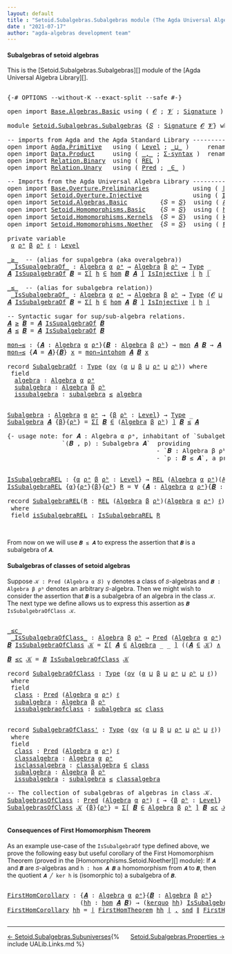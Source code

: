 ```yaml
---
layout: default
title : "Setoid.Subalgebras.Subalgebras module (The Agda Universal Algebra Library)"
date : "2021-07-17"
author: "agda-algebras development team"
---
```


#### <a id="subalgebras-of-setoidalgebras">Subalgebras of setoid algebras</a>

This is the [Setoid.Subalgebras.Subalgebras][] module of the [Agda Universal Algebra Library][].

<pre class="Agda">

<a id="363" class="Symbol">{-#</a> <a id="367" class="Keyword">OPTIONS</a> <a id="375" class="Pragma">--without-K</a> <a id="387" class="Pragma">--exact-split</a> <a id="401" class="Pragma">--safe</a> <a id="408" class="Symbol">#-}</a>

<a id="413" class="Keyword">open</a> <a id="418" class="Keyword">import</a> <a id="425" href="Base.Algebras.Basic.html" class="Module">Base.Algebras.Basic</a> <a id="445" class="Keyword">using</a> <a id="451" class="Symbol">(</a> <a id="453" href="Base.Algebras.Basic.html#1160" class="Generalizable">𝓞</a> <a id="455" class="Symbol">;</a> <a id="457" href="Base.Algebras.Basic.html#1162" class="Generalizable">𝓥</a> <a id="459" class="Symbol">;</a> <a id="461" href="Base.Algebras.Basic.html#3888" class="Function">Signature</a> <a id="471" class="Symbol">)</a>

<a id="474" class="Keyword">module</a> <a id="481" href="Setoid.Subalgebras.Subalgebras.html" class="Module">Setoid.Subalgebras.Subalgebras</a> <a id="512" class="Symbol">{</a><a id="513" href="Setoid.Subalgebras.Subalgebras.html#513" class="Bound">𝑆</a> <a id="515" class="Symbol">:</a> <a id="517" href="Base.Algebras.Basic.html#3888" class="Function">Signature</a> <a id="527" href="Base.Algebras.Basic.html#1160" class="Generalizable">𝓞</a> <a id="529" href="Base.Algebras.Basic.html#1162" class="Generalizable">𝓥</a><a id="530" class="Symbol">}</a> <a id="532" class="Keyword">where</a>

<a id="539" class="Comment">-- imports from Agda and the Agda Standard Library ------------------------------------------</a>
<a id="633" class="Keyword">open</a> <a id="638" class="Keyword">import</a> <a id="645" href="Agda.Primitive.html" class="Module">Agda.Primitive</a>   <a id="662" class="Keyword">using</a> <a id="668" class="Symbol">(</a> <a id="670" href="Agda.Primitive.html#597" class="Postulate">Level</a> <a id="676" class="Symbol">;</a> <a id="678" href="Agda.Primitive.html#810" class="Primitive Operator">_⊔_</a> <a id="682" class="Symbol">)</a>     <a id="688" class="Keyword">renaming</a> <a id="697" class="Symbol">(</a> <a id="699" href="Agda.Primitive.html#326" class="Primitive">Set</a> <a id="703" class="Symbol">to</a> <a id="706" class="Primitive">Type</a> <a id="711" class="Symbol">)</a>
<a id="713" class="Keyword">open</a> <a id="718" class="Keyword">import</a> <a id="725" href="Data.Product.html" class="Module">Data.Product</a>     <a id="742" class="Keyword">using</a> <a id="748" class="Symbol">(</a> <a id="750" href="Agda.Builtin.Sigma.html#236" class="InductiveConstructor Operator">_,_</a> <a id="754" class="Symbol">;</a> <a id="756" href="Data.Product.html#916" class="Function">Σ-syntax</a> <a id="765" class="Symbol">)</a>  <a id="768" class="Keyword">renaming</a> <a id="777" class="Symbol">(</a> <a id="779" href="Data.Product.html#1167" class="Function Operator">_×_</a> <a id="783" class="Symbol">to</a> <a id="786" class="Function Operator">_∧_</a> <a id="790" class="Symbol">;</a> <a id="792" href="Agda.Builtin.Sigma.html#264" class="Field">proj₂</a> <a id="798" class="Symbol">to</a> <a id="801" class="Field">snd</a> <a id="805" class="Symbol">)</a>
<a id="807" class="Keyword">open</a> <a id="812" class="Keyword">import</a> <a id="819" href="Relation.Binary.html" class="Module">Relation.Binary</a>  <a id="836" class="Keyword">using</a> <a id="842" class="Symbol">(</a> <a id="844" href="Relation.Binary.Core.html#766" class="Function">REL</a> <a id="848" class="Symbol">)</a>
<a id="850" class="Keyword">open</a> <a id="855" class="Keyword">import</a> <a id="862" href="Relation.Unary.html" class="Module">Relation.Unary</a>   <a id="879" class="Keyword">using</a> <a id="885" class="Symbol">(</a> <a id="887" href="Relation.Unary.html#1101" class="Function">Pred</a> <a id="892" class="Symbol">;</a> <a id="894" href="Relation.Unary.html#1523" class="Function Operator">_∈_</a> <a id="898" class="Symbol">)</a>

<a id="901" class="Comment">-- Imports from the Agda Universal Algebra Library ------------------------------------------</a>
<a id="995" class="Keyword">open</a> <a id="1000" class="Keyword">import</a> <a id="1007" href="Base.Overture.Preliminaries.html" class="Module">Base.Overture.Preliminaries</a>            <a id="1046" class="Keyword">using</a> <a id="1052" class="Symbol">(</a> <a id="1054" href="Base.Overture.Preliminaries.html#4397" class="Function Operator">∣_∣</a> <a id="1058" class="Symbol">;</a> <a id="1060" href="Base.Overture.Preliminaries.html#4435" class="Function Operator">∥_∥</a> <a id="1064" class="Symbol">)</a>
<a id="1066" class="Keyword">open</a> <a id="1071" class="Keyword">import</a> <a id="1078" href="Setoid.Overture.Injective.html" class="Module">Setoid.Overture.Injective</a>              <a id="1117" class="Keyword">using</a> <a id="1123" class="Symbol">(</a> <a id="1125" href="Setoid.Overture.Injective.html#2190" class="Function">IsInjective</a> <a id="1137" class="Symbol">)</a>
<a id="1139" class="Keyword">open</a> <a id="1144" class="Keyword">import</a> <a id="1151" href="Setoid.Algebras.Basic.html" class="Module">Setoid.Algebras.Basic</a>         <a id="1181" class="Symbol">{</a><a id="1182" class="Argument">𝑆</a> <a id="1184" class="Symbol">=</a> <a id="1186" href="Setoid.Subalgebras.Subalgebras.html#513" class="Bound">𝑆</a><a id="1187" class="Symbol">}</a>  <a id="1190" class="Keyword">using</a> <a id="1196" class="Symbol">(</a> <a id="1198" href="Setoid.Algebras.Basic.html#2890" class="Record">Algebra</a> <a id="1206" class="Symbol">;</a> <a id="1208" href="Setoid.Algebras.Basic.html#1187" class="Function">ov</a> <a id="1211" class="Symbol">)</a>
<a id="1213" class="Keyword">open</a> <a id="1218" class="Keyword">import</a> <a id="1225" href="Setoid.Homomorphisms.Basic.html" class="Module">Setoid.Homomorphisms.Basic</a>    <a id="1255" class="Symbol">{</a><a id="1256" class="Argument">𝑆</a> <a id="1258" class="Symbol">=</a> <a id="1260" href="Setoid.Subalgebras.Subalgebras.html#513" class="Bound">𝑆</a><a id="1261" class="Symbol">}</a>  <a id="1264" class="Keyword">using</a> <a id="1270" class="Symbol">(</a> <a id="1272" href="Setoid.Homomorphisms.Basic.html#1980" class="Function">hom</a> <a id="1276" class="Symbol">;</a> <a id="1278" href="Setoid.Homomorphisms.Basic.html#2316" class="Function">mon</a> <a id="1282" class="Symbol">;</a> <a id="1284" href="Setoid.Homomorphisms.Basic.html#2801" class="Function">mon→intohom</a> <a id="1296" class="Symbol">)</a>
<a id="1298" class="Keyword">open</a> <a id="1303" class="Keyword">import</a> <a id="1310" href="Setoid.Homomorphisms.Kernels.html" class="Module">Setoid.Homomorphisms.Kernels</a>  <a id="1340" class="Symbol">{</a><a id="1341" class="Argument">𝑆</a> <a id="1343" class="Symbol">=</a> <a id="1345" href="Setoid.Subalgebras.Subalgebras.html#513" class="Bound">𝑆</a><a id="1346" class="Symbol">}</a>  <a id="1349" class="Keyword">using</a> <a id="1355" class="Symbol">(</a> <a id="1357" href="Setoid.Homomorphisms.Kernels.html#3139" class="Function">kerquo</a> <a id="1364" class="Symbol">)</a>
<a id="1366" class="Keyword">open</a> <a id="1371" class="Keyword">import</a> <a id="1378" href="Setoid.Homomorphisms.Noether.html" class="Module">Setoid.Homomorphisms.Noether</a>  <a id="1408" class="Symbol">{</a><a id="1409" class="Argument">𝑆</a> <a id="1411" class="Symbol">=</a> <a id="1413" href="Setoid.Subalgebras.Subalgebras.html#513" class="Bound">𝑆</a><a id="1414" class="Symbol">}</a>  <a id="1417" class="Keyword">using</a> <a id="1423" class="Symbol">(</a> <a id="1425" href="Setoid.Homomorphisms.Noether.html#2064" class="Function">FirstHomTheorem</a> <a id="1441" class="Symbol">)</a>

<a id="1444" class="Keyword">private</a> <a id="1452" class="Keyword">variable</a>
 <a id="1462" href="Setoid.Subalgebras.Subalgebras.html#1462" class="Generalizable">α</a> <a id="1464" href="Setoid.Subalgebras.Subalgebras.html#1464" class="Generalizable">ρᵃ</a> <a id="1467" href="Setoid.Subalgebras.Subalgebras.html#1467" class="Generalizable">β</a> <a id="1469" href="Setoid.Subalgebras.Subalgebras.html#1469" class="Generalizable">ρᵇ</a> <a id="1472" href="Setoid.Subalgebras.Subalgebras.html#1472" class="Generalizable">ℓ</a> <a id="1474" class="Symbol">:</a> <a id="1476" href="Agda.Primitive.html#597" class="Postulate">Level</a>

<a id="_≥_"></a><a id="1483" href="Setoid.Subalgebras.Subalgebras.html#1483" class="Function Operator">_≥_</a>  <a id="1488" class="Comment">-- (alias for supalgebra (aka overalgebra))</a>
 <a id="_IsSupalgebraOf_"></a><a id="1533" href="Setoid.Subalgebras.Subalgebras.html#1533" class="Function Operator">_IsSupalgebraOf_</a> <a id="1550" class="Symbol">:</a> <a id="1552" href="Setoid.Algebras.Basic.html#2890" class="Record">Algebra</a> <a id="1560" href="Setoid.Subalgebras.Subalgebras.html#1462" class="Generalizable">α</a> <a id="1562" href="Setoid.Subalgebras.Subalgebras.html#1464" class="Generalizable">ρᵃ</a> <a id="1565" class="Symbol">→</a> <a id="1567" href="Setoid.Algebras.Basic.html#2890" class="Record">Algebra</a> <a id="1575" href="Setoid.Subalgebras.Subalgebras.html#1467" class="Generalizable">β</a> <a id="1577" href="Setoid.Subalgebras.Subalgebras.html#1469" class="Generalizable">ρᵇ</a> <a id="1580" class="Symbol">→</a> <a id="1582" href="Setoid.Subalgebras.Subalgebras.html#706" class="Primitive">Type</a> <a id="1587" class="Symbol">_</a>
<a id="1589" href="Setoid.Subalgebras.Subalgebras.html#1589" class="Bound">𝑨</a> <a id="1591" href="Setoid.Subalgebras.Subalgebras.html#1533" class="Function Operator">IsSupalgebraOf</a> <a id="1606" href="Setoid.Subalgebras.Subalgebras.html#1606" class="Bound">𝑩</a> <a id="1608" class="Symbol">=</a> <a id="1610" href="Data.Product.html#916" class="Function">Σ[</a> <a id="1613" href="Setoid.Subalgebras.Subalgebras.html#1613" class="Bound">h</a> <a id="1615" href="Data.Product.html#916" class="Function">∈</a> <a id="1617" href="Setoid.Homomorphisms.Basic.html#1980" class="Function">hom</a> <a id="1621" href="Setoid.Subalgebras.Subalgebras.html#1606" class="Bound">𝑩</a> <a id="1623" href="Setoid.Subalgebras.Subalgebras.html#1589" class="Bound">𝑨</a> <a id="1625" href="Data.Product.html#916" class="Function">]</a> <a id="1627" href="Setoid.Overture.Injective.html#2190" class="Function">IsInjective</a> <a id="1639" href="Base.Overture.Preliminaries.html#4397" class="Function Operator">∣</a> <a id="1641" href="Setoid.Subalgebras.Subalgebras.html#1613" class="Bound">h</a> <a id="1643" href="Base.Overture.Preliminaries.html#4397" class="Function Operator">∣</a>

<a id="_≤_"></a><a id="1646" href="Setoid.Subalgebras.Subalgebras.html#1646" class="Function Operator">_≤_</a>  <a id="1651" class="Comment">-- (alias for subalgebra relation))</a>
 <a id="_IsSubalgebraOf_"></a><a id="1688" href="Setoid.Subalgebras.Subalgebras.html#1688" class="Function Operator">_IsSubalgebraOf_</a> <a id="1705" class="Symbol">:</a> <a id="1707" href="Setoid.Algebras.Basic.html#2890" class="Record">Algebra</a> <a id="1715" href="Setoid.Subalgebras.Subalgebras.html#1462" class="Generalizable">α</a> <a id="1717" href="Setoid.Subalgebras.Subalgebras.html#1464" class="Generalizable">ρᵃ</a> <a id="1720" class="Symbol">→</a> <a id="1722" href="Setoid.Algebras.Basic.html#2890" class="Record">Algebra</a> <a id="1730" href="Setoid.Subalgebras.Subalgebras.html#1467" class="Generalizable">β</a> <a id="1732" href="Setoid.Subalgebras.Subalgebras.html#1469" class="Generalizable">ρᵇ</a> <a id="1735" class="Symbol">→</a> <a id="1737" href="Setoid.Subalgebras.Subalgebras.html#706" class="Primitive">Type</a> <a id="1742" class="Symbol">(</a><a id="1743" href="Setoid.Subalgebras.Subalgebras.html#527" class="Bound">𝓞</a> <a id="1745" href="Agda.Primitive.html#810" class="Primitive Operator">⊔</a> <a id="1747" href="Setoid.Subalgebras.Subalgebras.html#529" class="Bound">𝓥</a> <a id="1749" href="Agda.Primitive.html#810" class="Primitive Operator">⊔</a> <a id="1751" href="Setoid.Subalgebras.Subalgebras.html#1462" class="Generalizable">α</a> <a id="1753" href="Agda.Primitive.html#810" class="Primitive Operator">⊔</a> <a id="1755" href="Setoid.Subalgebras.Subalgebras.html#1464" class="Generalizable">ρᵃ</a> <a id="1758" href="Agda.Primitive.html#810" class="Primitive Operator">⊔</a> <a id="1760" href="Setoid.Subalgebras.Subalgebras.html#1467" class="Generalizable">β</a> <a id="1762" href="Agda.Primitive.html#810" class="Primitive Operator">⊔</a> <a id="1764" href="Setoid.Subalgebras.Subalgebras.html#1469" class="Generalizable">ρᵇ</a><a id="1766" class="Symbol">)</a>
<a id="1768" href="Setoid.Subalgebras.Subalgebras.html#1768" class="Bound">𝑨</a> <a id="1770" href="Setoid.Subalgebras.Subalgebras.html#1688" class="Function Operator">IsSubalgebraOf</a> <a id="1785" href="Setoid.Subalgebras.Subalgebras.html#1785" class="Bound">𝑩</a> <a id="1787" class="Symbol">=</a> <a id="1789" href="Data.Product.html#916" class="Function">Σ[</a> <a id="1792" href="Setoid.Subalgebras.Subalgebras.html#1792" class="Bound">h</a> <a id="1794" href="Data.Product.html#916" class="Function">∈</a> <a id="1796" href="Setoid.Homomorphisms.Basic.html#1980" class="Function">hom</a> <a id="1800" href="Setoid.Subalgebras.Subalgebras.html#1768" class="Bound">𝑨</a> <a id="1802" href="Setoid.Subalgebras.Subalgebras.html#1785" class="Bound">𝑩</a> <a id="1804" href="Data.Product.html#916" class="Function">]</a> <a id="1806" href="Setoid.Overture.Injective.html#2190" class="Function">IsInjective</a> <a id="1818" href="Base.Overture.Preliminaries.html#4397" class="Function Operator">∣</a> <a id="1820" href="Setoid.Subalgebras.Subalgebras.html#1792" class="Bound">h</a> <a id="1822" href="Base.Overture.Preliminaries.html#4397" class="Function Operator">∣</a>

<a id="1825" class="Comment">-- Syntactic sugar for sup/sub-algebra relations.</a>
<a id="1875" href="Setoid.Subalgebras.Subalgebras.html#1875" class="Bound">𝑨</a> <a id="1877" href="Setoid.Subalgebras.Subalgebras.html#1483" class="Function Operator">≥</a> <a id="1879" href="Setoid.Subalgebras.Subalgebras.html#1879" class="Bound">𝑩</a> <a id="1881" class="Symbol">=</a> <a id="1883" href="Setoid.Subalgebras.Subalgebras.html#1875" class="Bound">𝑨</a> <a id="1885" href="Setoid.Subalgebras.Subalgebras.html#1533" class="Function Operator">IsSupalgebraOf</a> <a id="1900" href="Setoid.Subalgebras.Subalgebras.html#1879" class="Bound">𝑩</a>
<a id="1902" href="Setoid.Subalgebras.Subalgebras.html#1902" class="Bound">𝑨</a> <a id="1904" href="Setoid.Subalgebras.Subalgebras.html#1646" class="Function Operator">≤</a> <a id="1906" href="Setoid.Subalgebras.Subalgebras.html#1906" class="Bound">𝑩</a> <a id="1908" class="Symbol">=</a> <a id="1910" href="Setoid.Subalgebras.Subalgebras.html#1902" class="Bound">𝑨</a> <a id="1912" href="Setoid.Subalgebras.Subalgebras.html#1688" class="Function Operator">IsSubalgebraOf</a> <a id="1927" href="Setoid.Subalgebras.Subalgebras.html#1906" class="Bound">𝑩</a>

<a id="mon→≤"></a><a id="1930" href="Setoid.Subalgebras.Subalgebras.html#1930" class="Function">mon→≤</a> <a id="1936" class="Symbol">:</a> <a id="1938" class="Symbol">{</a><a id="1939" href="Setoid.Subalgebras.Subalgebras.html#1939" class="Bound">𝑨</a> <a id="1941" class="Symbol">:</a> <a id="1943" href="Setoid.Algebras.Basic.html#2890" class="Record">Algebra</a> <a id="1951" href="Setoid.Subalgebras.Subalgebras.html#1462" class="Generalizable">α</a> <a id="1953" href="Setoid.Subalgebras.Subalgebras.html#1464" class="Generalizable">ρᵃ</a><a id="1955" class="Symbol">}{</a><a id="1957" href="Setoid.Subalgebras.Subalgebras.html#1957" class="Bound">𝑩</a> <a id="1959" class="Symbol">:</a> <a id="1961" href="Setoid.Algebras.Basic.html#2890" class="Record">Algebra</a> <a id="1969" href="Setoid.Subalgebras.Subalgebras.html#1467" class="Generalizable">β</a> <a id="1971" href="Setoid.Subalgebras.Subalgebras.html#1469" class="Generalizable">ρᵇ</a><a id="1973" class="Symbol">}</a> <a id="1975" class="Symbol">→</a> <a id="1977" href="Setoid.Homomorphisms.Basic.html#2316" class="Function">mon</a> <a id="1981" href="Setoid.Subalgebras.Subalgebras.html#1939" class="Bound">𝑨</a> <a id="1983" href="Setoid.Subalgebras.Subalgebras.html#1957" class="Bound">𝑩</a> <a id="1985" class="Symbol">→</a> <a id="1987" href="Setoid.Subalgebras.Subalgebras.html#1939" class="Bound">𝑨</a> <a id="1989" href="Setoid.Subalgebras.Subalgebras.html#1646" class="Function Operator">≤</a> <a id="1991" href="Setoid.Subalgebras.Subalgebras.html#1957" class="Bound">𝑩</a>
<a id="1993" href="Setoid.Subalgebras.Subalgebras.html#1930" class="Function">mon→≤</a> <a id="1999" class="Symbol">{</a><a id="2000" class="Argument">𝑨</a> <a id="2002" class="Symbol">=</a> <a id="2004" href="Setoid.Subalgebras.Subalgebras.html#2004" class="Bound">𝑨</a><a id="2005" class="Symbol">}{</a><a id="2007" href="Setoid.Subalgebras.Subalgebras.html#2007" class="Bound">𝑩</a><a id="2008" class="Symbol">}</a> <a id="2010" href="Setoid.Subalgebras.Subalgebras.html#2010" class="Bound">x</a> <a id="2012" class="Symbol">=</a> <a id="2014" href="Setoid.Homomorphisms.Basic.html#2801" class="Function">mon→intohom</a> <a id="2026" href="Setoid.Subalgebras.Subalgebras.html#2004" class="Bound">𝑨</a> <a id="2028" href="Setoid.Subalgebras.Subalgebras.html#2007" class="Bound">𝑩</a> <a id="2030" href="Setoid.Subalgebras.Subalgebras.html#2010" class="Bound">x</a>

<a id="2033" class="Keyword">record</a> <a id="SubalgebraOf"></a><a id="2040" href="Setoid.Subalgebras.Subalgebras.html#2040" class="Record">SubalgebraOf</a> <a id="2053" class="Symbol">:</a> <a id="2055" href="Setoid.Subalgebras.Subalgebras.html#706" class="Primitive">Type</a> <a id="2060" class="Symbol">(</a><a id="2061" href="Setoid.Algebras.Basic.html#1187" class="Function">ov</a> <a id="2064" class="Symbol">(</a><a id="2065" href="Setoid.Subalgebras.Subalgebras.html#2065" class="Bound">α</a> <a id="2067" href="Agda.Primitive.html#810" class="Primitive Operator">⊔</a> <a id="2069" href="Setoid.Subalgebras.Subalgebras.html#2069" class="Bound">β</a> <a id="2071" href="Agda.Primitive.html#810" class="Primitive Operator">⊔</a> <a id="2073" href="Setoid.Subalgebras.Subalgebras.html#2073" class="Bound">ρᵃ</a> <a id="2076" href="Agda.Primitive.html#810" class="Primitive Operator">⊔</a> <a id="2078" href="Setoid.Subalgebras.Subalgebras.html#2078" class="Bound">ρᵇ</a><a id="2080" class="Symbol">))</a> <a id="2083" class="Keyword">where</a>
 <a id="2090" class="Keyword">field</a>
  <a id="SubalgebraOf.algebra"></a><a id="2098" href="Setoid.Subalgebras.Subalgebras.html#2098" class="Field">algebra</a> <a id="2106" class="Symbol">:</a> <a id="2108" href="Setoid.Algebras.Basic.html#2890" class="Record">Algebra</a> <a id="2116" href="Setoid.Subalgebras.Subalgebras.html#2065" class="Bound">α</a> <a id="2118" href="Setoid.Subalgebras.Subalgebras.html#2073" class="Bound">ρᵃ</a>
  <a id="SubalgebraOf.subalgebra"></a><a id="2123" href="Setoid.Subalgebras.Subalgebras.html#2123" class="Field">subalgebra</a> <a id="2134" class="Symbol">:</a> <a id="2136" href="Setoid.Algebras.Basic.html#2890" class="Record">Algebra</a> <a id="2144" href="Setoid.Subalgebras.Subalgebras.html#2069" class="Bound">β</a> <a id="2146" href="Setoid.Subalgebras.Subalgebras.html#2078" class="Bound">ρᵇ</a>
  <a id="SubalgebraOf.issubalgebra"></a><a id="2151" href="Setoid.Subalgebras.Subalgebras.html#2151" class="Field">issubalgebra</a> <a id="2164" class="Symbol">:</a> <a id="2166" href="Setoid.Subalgebras.Subalgebras.html#2123" class="Field">subalgebra</a> <a id="2177" href="Setoid.Subalgebras.Subalgebras.html#1646" class="Function Operator">≤</a> <a id="2179" href="Setoid.Subalgebras.Subalgebras.html#2098" class="Field">algebra</a>


<a id="Subalgebra"></a><a id="2189" href="Setoid.Subalgebras.Subalgebras.html#2189" class="Function">Subalgebra</a> <a id="2200" class="Symbol">:</a> <a id="2202" href="Setoid.Algebras.Basic.html#2890" class="Record">Algebra</a> <a id="2210" href="Setoid.Subalgebras.Subalgebras.html#1462" class="Generalizable">α</a> <a id="2212" href="Setoid.Subalgebras.Subalgebras.html#1464" class="Generalizable">ρᵃ</a> <a id="2215" class="Symbol">→</a> <a id="2217" class="Symbol">{</a><a id="2218" href="Setoid.Subalgebras.Subalgebras.html#2218" class="Bound">β</a> <a id="2220" href="Setoid.Subalgebras.Subalgebras.html#2220" class="Bound">ρᵇ</a> <a id="2223" class="Symbol">:</a> <a id="2225" href="Agda.Primitive.html#597" class="Postulate">Level</a><a id="2230" class="Symbol">}</a> <a id="2232" class="Symbol">→</a> <a id="2234" href="Setoid.Subalgebras.Subalgebras.html#706" class="Primitive">Type</a> <a id="2239" class="Symbol">_</a>
<a id="2241" href="Setoid.Subalgebras.Subalgebras.html#2189" class="Function">Subalgebra</a> <a id="2252" href="Setoid.Subalgebras.Subalgebras.html#2252" class="Bound">𝑨</a> <a id="2254" class="Symbol">{</a><a id="2255" href="Setoid.Subalgebras.Subalgebras.html#2255" class="Bound">β</a><a id="2256" class="Symbol">}{</a><a id="2258" href="Setoid.Subalgebras.Subalgebras.html#2258" class="Bound">ρᵇ</a><a id="2260" class="Symbol">}</a> <a id="2262" class="Symbol">=</a> <a id="2264" href="Data.Product.html#916" class="Function">Σ[</a> <a id="2267" href="Setoid.Subalgebras.Subalgebras.html#2267" class="Bound">𝑩</a> <a id="2269" href="Data.Product.html#916" class="Function">∈</a> <a id="2271" class="Symbol">(</a><a id="2272" href="Setoid.Algebras.Basic.html#2890" class="Record">Algebra</a> <a id="2280" href="Setoid.Subalgebras.Subalgebras.html#2255" class="Bound">β</a> <a id="2282" href="Setoid.Subalgebras.Subalgebras.html#2258" class="Bound">ρᵇ</a><a id="2284" class="Symbol">)</a> <a id="2286" href="Data.Product.html#916" class="Function">]</a> <a id="2288" href="Setoid.Subalgebras.Subalgebras.html#2267" class="Bound">𝑩</a> <a id="2290" href="Setoid.Subalgebras.Subalgebras.html#1646" class="Function Operator">≤</a> <a id="2292" href="Setoid.Subalgebras.Subalgebras.html#2252" class="Bound">𝑨</a>

<a id="2295" class="Comment">{- usage note: for 𝑨 : Algebra α ρᵃ, inhabitant of `Subalgebra 𝑨` is a pair
               `(𝑩 , p) : Subalgebra 𝑨`  providing
                                         - `𝑩 : Algebra β ρᵇ` and
                                         - `p : 𝑩 ≤ 𝑨`, a proof that 𝑩 is a subalgebra of 𝐴. -}</a>


<a id="IsSubalgebraREL"></a><a id="2586" href="Setoid.Subalgebras.Subalgebras.html#2586" class="Function">IsSubalgebraREL</a> <a id="2602" class="Symbol">:</a> <a id="2604" class="Symbol">{</a><a id="2605" href="Setoid.Subalgebras.Subalgebras.html#2605" class="Bound">α</a> <a id="2607" href="Setoid.Subalgebras.Subalgebras.html#2607" class="Bound">ρᵃ</a> <a id="2610" href="Setoid.Subalgebras.Subalgebras.html#2610" class="Bound">β</a> <a id="2612" href="Setoid.Subalgebras.Subalgebras.html#2612" class="Bound">ρᵇ</a> <a id="2615" class="Symbol">:</a> <a id="2617" href="Agda.Primitive.html#597" class="Postulate">Level</a><a id="2622" class="Symbol">}</a> <a id="2624" class="Symbol">→</a> <a id="2626" href="Relation.Binary.Core.html#766" class="Function">REL</a> <a id="2630" class="Symbol">(</a><a id="2631" href="Setoid.Algebras.Basic.html#2890" class="Record">Algebra</a> <a id="2639" href="Setoid.Subalgebras.Subalgebras.html#2605" class="Bound">α</a> <a id="2641" href="Setoid.Subalgebras.Subalgebras.html#2607" class="Bound">ρᵃ</a><a id="2643" class="Symbol">)(</a><a id="2645" href="Setoid.Algebras.Basic.html#2890" class="Record">Algebra</a> <a id="2653" href="Setoid.Subalgebras.Subalgebras.html#2610" class="Bound">β</a> <a id="2655" href="Setoid.Subalgebras.Subalgebras.html#2612" class="Bound">ρᵇ</a><a id="2657" class="Symbol">)</a> <a id="2659" href="Setoid.Subalgebras.Subalgebras.html#1472" class="Generalizable">ℓ</a> <a id="2661" class="Symbol">→</a> <a id="2663" href="Setoid.Subalgebras.Subalgebras.html#706" class="Primitive">Type</a> <a id="2668" class="Symbol">_</a>
<a id="2670" href="Setoid.Subalgebras.Subalgebras.html#2586" class="Function">IsSubalgebraREL</a> <a id="2686" class="Symbol">{</a><a id="2687" href="Setoid.Subalgebras.Subalgebras.html#2687" class="Bound">α</a><a id="2688" class="Symbol">}{</a><a id="2690" href="Setoid.Subalgebras.Subalgebras.html#2690" class="Bound">ρᵃ</a><a id="2692" class="Symbol">}{</a><a id="2694" href="Setoid.Subalgebras.Subalgebras.html#2694" class="Bound">β</a><a id="2695" class="Symbol">}{</a><a id="2697" href="Setoid.Subalgebras.Subalgebras.html#2697" class="Bound">ρᵇ</a><a id="2699" class="Symbol">}</a> <a id="2701" href="Setoid.Subalgebras.Subalgebras.html#2701" class="Bound">R</a> <a id="2703" class="Symbol">=</a> <a id="2705" class="Symbol">∀</a> <a id="2707" class="Symbol">{</a><a id="2708" href="Setoid.Subalgebras.Subalgebras.html#2708" class="Bound">𝑨</a> <a id="2710" class="Symbol">:</a> <a id="2712" href="Setoid.Algebras.Basic.html#2890" class="Record">Algebra</a> <a id="2720" href="Setoid.Subalgebras.Subalgebras.html#2687" class="Bound">α</a> <a id="2722" href="Setoid.Subalgebras.Subalgebras.html#2690" class="Bound">ρᵃ</a><a id="2724" class="Symbol">}{</a><a id="2726" href="Setoid.Subalgebras.Subalgebras.html#2726" class="Bound">𝑩</a> <a id="2728" class="Symbol">:</a> <a id="2730" href="Setoid.Algebras.Basic.html#2890" class="Record">Algebra</a> <a id="2738" href="Setoid.Subalgebras.Subalgebras.html#2694" class="Bound">β</a> <a id="2740" href="Setoid.Subalgebras.Subalgebras.html#2697" class="Bound">ρᵇ</a><a id="2742" class="Symbol">}</a> <a id="2744" class="Symbol">→</a> <a id="2746" href="Setoid.Subalgebras.Subalgebras.html#2708" class="Bound">𝑨</a> <a id="2748" href="Setoid.Subalgebras.Subalgebras.html#1646" class="Function Operator">≤</a> <a id="2750" href="Setoid.Subalgebras.Subalgebras.html#2726" class="Bound">𝑩</a>

<a id="2753" class="Keyword">record</a> <a id="SubalgebraREL"></a><a id="2760" href="Setoid.Subalgebras.Subalgebras.html#2760" class="Record">SubalgebraREL</a><a id="2773" class="Symbol">(</a><a id="2774" href="Setoid.Subalgebras.Subalgebras.html#2774" class="Bound">R</a> <a id="2776" class="Symbol">:</a> <a id="2778" href="Relation.Binary.Core.html#766" class="Function">REL</a> <a id="2782" class="Symbol">(</a><a id="2783" href="Setoid.Algebras.Basic.html#2890" class="Record">Algebra</a> <a id="2791" href="Setoid.Subalgebras.Subalgebras.html#1467" class="Generalizable">β</a> <a id="2793" href="Setoid.Subalgebras.Subalgebras.html#1469" class="Generalizable">ρᵇ</a><a id="2795" class="Symbol">)(</a><a id="2797" href="Setoid.Algebras.Basic.html#2890" class="Record">Algebra</a> <a id="2805" href="Setoid.Subalgebras.Subalgebras.html#1462" class="Generalizable">α</a> <a id="2807" href="Setoid.Subalgebras.Subalgebras.html#1464" class="Generalizable">ρᵃ</a><a id="2809" class="Symbol">)</a> <a id="2811" href="Setoid.Subalgebras.Subalgebras.html#1472" class="Generalizable">ℓ</a><a id="2812" class="Symbol">)</a> <a id="2814" class="Symbol">:</a> <a id="2816" href="Setoid.Subalgebras.Subalgebras.html#706" class="Primitive">Type</a> <a id="2821" class="Symbol">(</a><a id="2822" href="Setoid.Algebras.Basic.html#1187" class="Function">ov</a> <a id="2825" class="Symbol">(</a><a id="2826" href="Setoid.Subalgebras.Subalgebras.html#2805" class="Bound">α</a> <a id="2828" href="Agda.Primitive.html#810" class="Primitive Operator">⊔</a> <a id="2830" href="Setoid.Subalgebras.Subalgebras.html#2791" class="Bound">β</a> <a id="2832" href="Agda.Primitive.html#810" class="Primitive Operator">⊔</a> <a id="2834" href="Setoid.Subalgebras.Subalgebras.html#2793" class="Bound">ρᵇ</a> <a id="2837" href="Agda.Primitive.html#810" class="Primitive Operator">⊔</a> <a id="2839" href="Setoid.Subalgebras.Subalgebras.html#2811" class="Bound">ℓ</a><a id="2840" class="Symbol">))</a>
 <a id="2844" class="Keyword">where</a>
 <a id="2851" class="Keyword">field</a> <a id="SubalgebraREL.isSubalgebraREL"></a><a id="2857" href="Setoid.Subalgebras.Subalgebras.html#2857" class="Field">isSubalgebraREL</a> <a id="2873" class="Symbol">:</a> <a id="2875" href="Setoid.Subalgebras.Subalgebras.html#2586" class="Function">IsSubalgebraREL</a> <a id="2891" href="Setoid.Subalgebras.Subalgebras.html#2774" class="Bound">R</a>


</pre>

From now on we will use `𝑩 ≤ 𝑨` to express the assertion that `𝑩` is a subalgebra of `𝑨`.


#### <a id="subalgebras-of-classes-of-algebras">Subalgebras of classes of setoid algebras</a>

Suppose `𝒦 : Pred (Algebra α 𝑆) γ` denotes a class of `𝑆`-algebras and `𝑩 : Algebra β ρᵇ` denotes an arbitrary `𝑆`-algebra. Then we might wish to consider the assertion that `𝑩` is a subalgebra of an algebra in the class `𝒦`.  The next type we define allows us to express this assertion as `𝑩 IsSubalgebraOfClass 𝒦`.

<pre class="Agda">

<a id="_≤c_"></a><a id="3426" href="Setoid.Subalgebras.Subalgebras.html#3426" class="Function Operator">_≤c_</a>
 <a id="_IsSubalgebraOfClass_"></a><a id="3432" href="Setoid.Subalgebras.Subalgebras.html#3432" class="Function Operator">_IsSubalgebraOfClass_</a> <a id="3454" class="Symbol">:</a> <a id="3456" href="Setoid.Algebras.Basic.html#2890" class="Record">Algebra</a> <a id="3464" href="Setoid.Subalgebras.Subalgebras.html#1467" class="Generalizable">β</a> <a id="3466" href="Setoid.Subalgebras.Subalgebras.html#1469" class="Generalizable">ρᵇ</a> <a id="3469" class="Symbol">→</a> <a id="3471" href="Relation.Unary.html#1101" class="Function">Pred</a> <a id="3476" class="Symbol">(</a><a id="3477" href="Setoid.Algebras.Basic.html#2890" class="Record">Algebra</a> <a id="3485" href="Setoid.Subalgebras.Subalgebras.html#1462" class="Generalizable">α</a> <a id="3487" href="Setoid.Subalgebras.Subalgebras.html#1464" class="Generalizable">ρᵃ</a><a id="3489" class="Symbol">)</a> <a id="3491" href="Setoid.Subalgebras.Subalgebras.html#1472" class="Generalizable">ℓ</a> <a id="3493" class="Symbol">→</a> <a id="3495" href="Setoid.Subalgebras.Subalgebras.html#706" class="Primitive">Type</a> <a id="3500" class="Symbol">_</a>
<a id="3502" href="Setoid.Subalgebras.Subalgebras.html#3502" class="Bound">𝑩</a> <a id="3504" href="Setoid.Subalgebras.Subalgebras.html#3432" class="Function Operator">IsSubalgebraOfClass</a> <a id="3524" href="Setoid.Subalgebras.Subalgebras.html#3524" class="Bound">𝒦</a> <a id="3526" class="Symbol">=</a> <a id="3528" href="Data.Product.html#916" class="Function">Σ[</a> <a id="3531" href="Setoid.Subalgebras.Subalgebras.html#3531" class="Bound">𝑨</a> <a id="3533" href="Data.Product.html#916" class="Function">∈</a> <a id="3535" href="Setoid.Algebras.Basic.html#2890" class="Record">Algebra</a> <a id="3543" class="Symbol">_</a> <a id="3545" class="Symbol">_</a> <a id="3547" href="Data.Product.html#916" class="Function">]</a> <a id="3549" class="Symbol">((</a><a id="3551" href="Setoid.Subalgebras.Subalgebras.html#3531" class="Bound">𝑨</a> <a id="3553" href="Relation.Unary.html#1523" class="Function Operator">∈</a> <a id="3555" href="Setoid.Subalgebras.Subalgebras.html#3524" class="Bound">𝒦</a><a id="3556" class="Symbol">)</a> <a id="3558" href="Setoid.Subalgebras.Subalgebras.html#786" class="Function Operator">∧</a> <a id="3560" class="Symbol">(</a><a id="3561" href="Setoid.Subalgebras.Subalgebras.html#3502" class="Bound">𝑩</a> <a id="3563" href="Setoid.Subalgebras.Subalgebras.html#1646" class="Function Operator">≤</a> <a id="3565" href="Setoid.Subalgebras.Subalgebras.html#3531" class="Bound">𝑨</a><a id="3566" class="Symbol">))</a>

<a id="3570" href="Setoid.Subalgebras.Subalgebras.html#3570" class="Bound">𝑩</a> <a id="3572" href="Setoid.Subalgebras.Subalgebras.html#3426" class="Function Operator">≤c</a> <a id="3575" href="Setoid.Subalgebras.Subalgebras.html#3575" class="Bound">𝒦</a> <a id="3577" class="Symbol">=</a> <a id="3579" href="Setoid.Subalgebras.Subalgebras.html#3570" class="Bound">𝑩</a> <a id="3581" href="Setoid.Subalgebras.Subalgebras.html#3432" class="Function Operator">IsSubalgebraOfClass</a> <a id="3601" href="Setoid.Subalgebras.Subalgebras.html#3575" class="Bound">𝒦</a>

<a id="3604" class="Keyword">record</a> <a id="SubalgebraOfClass"></a><a id="3611" href="Setoid.Subalgebras.Subalgebras.html#3611" class="Record">SubalgebraOfClass</a> <a id="3629" class="Symbol">:</a> <a id="3631" href="Setoid.Subalgebras.Subalgebras.html#706" class="Primitive">Type</a> <a id="3636" class="Symbol">(</a><a id="3637" href="Setoid.Algebras.Basic.html#1187" class="Function">ov</a> <a id="3640" class="Symbol">(</a><a id="3641" href="Setoid.Subalgebras.Subalgebras.html#3641" class="Bound">α</a> <a id="3643" href="Agda.Primitive.html#810" class="Primitive Operator">⊔</a> <a id="3645" href="Setoid.Subalgebras.Subalgebras.html#3645" class="Bound">β</a> <a id="3647" href="Agda.Primitive.html#810" class="Primitive Operator">⊔</a> <a id="3649" href="Setoid.Subalgebras.Subalgebras.html#3649" class="Bound">ρᵃ</a> <a id="3652" href="Agda.Primitive.html#810" class="Primitive Operator">⊔</a> <a id="3654" href="Setoid.Subalgebras.Subalgebras.html#3654" class="Bound">ρᵇ</a> <a id="3657" href="Agda.Primitive.html#810" class="Primitive Operator">⊔</a> <a id="3659" href="Setoid.Subalgebras.Subalgebras.html#3659" class="Bound">ℓ</a><a id="3660" class="Symbol">))</a>
 <a id="3664" class="Keyword">where</a>
 <a id="3671" class="Keyword">field</a>
  <a id="SubalgebraOfClass.class"></a><a id="3679" href="Setoid.Subalgebras.Subalgebras.html#3679" class="Field">class</a> <a id="3685" class="Symbol">:</a> <a id="3687" href="Relation.Unary.html#1101" class="Function">Pred</a> <a id="3692" class="Symbol">(</a><a id="3693" href="Setoid.Algebras.Basic.html#2890" class="Record">Algebra</a> <a id="3701" href="Setoid.Subalgebras.Subalgebras.html#3641" class="Bound">α</a> <a id="3703" href="Setoid.Subalgebras.Subalgebras.html#3649" class="Bound">ρᵃ</a><a id="3705" class="Symbol">)</a> <a id="3707" href="Setoid.Subalgebras.Subalgebras.html#3659" class="Bound">ℓ</a>
  <a id="SubalgebraOfClass.subalgebra"></a><a id="3711" href="Setoid.Subalgebras.Subalgebras.html#3711" class="Field">subalgebra</a> <a id="3722" class="Symbol">:</a> <a id="3724" href="Setoid.Algebras.Basic.html#2890" class="Record">Algebra</a> <a id="3732" href="Setoid.Subalgebras.Subalgebras.html#3645" class="Bound">β</a> <a id="3734" href="Setoid.Subalgebras.Subalgebras.html#3654" class="Bound">ρᵇ</a>
  <a id="SubalgebraOfClass.issubalgebraofclass"></a><a id="3739" href="Setoid.Subalgebras.Subalgebras.html#3739" class="Field">issubalgebraofclass</a> <a id="3759" class="Symbol">:</a> <a id="3761" href="Setoid.Subalgebras.Subalgebras.html#3711" class="Field">subalgebra</a> <a id="3772" href="Setoid.Subalgebras.Subalgebras.html#3426" class="Function Operator">≤c</a> <a id="3775" href="Setoid.Subalgebras.Subalgebras.html#3679" class="Field">class</a>


<a id="3783" class="Keyword">record</a> <a id="SubalgebraOfClass&#39;"></a><a id="3790" href="Setoid.Subalgebras.Subalgebras.html#3790" class="Record">SubalgebraOfClass&#39;</a> <a id="3809" class="Symbol">:</a> <a id="3811" href="Setoid.Subalgebras.Subalgebras.html#706" class="Primitive">Type</a> <a id="3816" class="Symbol">(</a><a id="3817" href="Setoid.Algebras.Basic.html#1187" class="Function">ov</a> <a id="3820" class="Symbol">(</a><a id="3821" href="Setoid.Subalgebras.Subalgebras.html#3821" class="Bound">α</a> <a id="3823" href="Agda.Primitive.html#810" class="Primitive Operator">⊔</a> <a id="3825" href="Setoid.Subalgebras.Subalgebras.html#3825" class="Bound">β</a> <a id="3827" href="Agda.Primitive.html#810" class="Primitive Operator">⊔</a> <a id="3829" href="Setoid.Subalgebras.Subalgebras.html#3829" class="Bound">ρᵃ</a> <a id="3832" href="Agda.Primitive.html#810" class="Primitive Operator">⊔</a> <a id="3834" href="Setoid.Subalgebras.Subalgebras.html#3834" class="Bound">ρᵇ</a> <a id="3837" href="Agda.Primitive.html#810" class="Primitive Operator">⊔</a> <a id="3839" href="Setoid.Subalgebras.Subalgebras.html#3839" class="Bound">ℓ</a><a id="3840" class="Symbol">))</a>
 <a id="3844" class="Keyword">where</a>
 <a id="3851" class="Keyword">field</a>
  <a id="SubalgebraOfClass&#39;.class"></a><a id="3859" href="Setoid.Subalgebras.Subalgebras.html#3859" class="Field">class</a> <a id="3865" class="Symbol">:</a> <a id="3867" href="Relation.Unary.html#1101" class="Function">Pred</a> <a id="3872" class="Symbol">(</a><a id="3873" href="Setoid.Algebras.Basic.html#2890" class="Record">Algebra</a> <a id="3881" href="Setoid.Subalgebras.Subalgebras.html#3821" class="Bound">α</a> <a id="3883" href="Setoid.Subalgebras.Subalgebras.html#3829" class="Bound">ρᵃ</a><a id="3885" class="Symbol">)</a> <a id="3887" href="Setoid.Subalgebras.Subalgebras.html#3839" class="Bound">ℓ</a>
  <a id="SubalgebraOfClass&#39;.classalgebra"></a><a id="3891" href="Setoid.Subalgebras.Subalgebras.html#3891" class="Field">classalgebra</a> <a id="3904" class="Symbol">:</a> <a id="3906" href="Setoid.Algebras.Basic.html#2890" class="Record">Algebra</a> <a id="3914" href="Setoid.Subalgebras.Subalgebras.html#3821" class="Bound">α</a> <a id="3916" href="Setoid.Subalgebras.Subalgebras.html#3829" class="Bound">ρᵃ</a>
  <a id="SubalgebraOfClass&#39;.isclassalgebra"></a><a id="3921" href="Setoid.Subalgebras.Subalgebras.html#3921" class="Field">isclassalgebra</a> <a id="3936" class="Symbol">:</a> <a id="3938" href="Setoid.Subalgebras.Subalgebras.html#3891" class="Field">classalgebra</a> <a id="3951" href="Relation.Unary.html#1523" class="Function Operator">∈</a> <a id="3953" href="Setoid.Subalgebras.Subalgebras.html#3859" class="Field">class</a>
  <a id="SubalgebraOfClass&#39;.subalgebra"></a><a id="3961" href="Setoid.Subalgebras.Subalgebras.html#3961" class="Field">subalgebra</a> <a id="3972" class="Symbol">:</a> <a id="3974" href="Setoid.Algebras.Basic.html#2890" class="Record">Algebra</a> <a id="3982" href="Setoid.Subalgebras.Subalgebras.html#3825" class="Bound">β</a> <a id="3984" href="Setoid.Subalgebras.Subalgebras.html#3834" class="Bound">ρᵇ</a>
  <a id="SubalgebraOfClass&#39;.issubalgebra"></a><a id="3989" href="Setoid.Subalgebras.Subalgebras.html#3989" class="Field">issubalgebra</a> <a id="4002" class="Symbol">:</a> <a id="4004" href="Setoid.Subalgebras.Subalgebras.html#3961" class="Field">subalgebra</a> <a id="4015" href="Setoid.Subalgebras.Subalgebras.html#1646" class="Function Operator">≤</a> <a id="4017" href="Setoid.Subalgebras.Subalgebras.html#3891" class="Field">classalgebra</a>

<a id="4031" class="Comment">-- The collection of subalgebras of algebras in class 𝒦.</a>
<a id="SubalgebrasOfClass"></a><a id="4088" href="Setoid.Subalgebras.Subalgebras.html#4088" class="Function">SubalgebrasOfClass</a> <a id="4107" class="Symbol">:</a> <a id="4109" href="Relation.Unary.html#1101" class="Function">Pred</a> <a id="4114" class="Symbol">(</a><a id="4115" href="Setoid.Algebras.Basic.html#2890" class="Record">Algebra</a> <a id="4123" href="Setoid.Subalgebras.Subalgebras.html#1462" class="Generalizable">α</a> <a id="4125" href="Setoid.Subalgebras.Subalgebras.html#1464" class="Generalizable">ρᵃ</a><a id="4127" class="Symbol">)</a> <a id="4129" href="Setoid.Subalgebras.Subalgebras.html#1472" class="Generalizable">ℓ</a> <a id="4131" class="Symbol">→</a> <a id="4133" class="Symbol">{</a><a id="4134" href="Setoid.Subalgebras.Subalgebras.html#4134" class="Bound">β</a> <a id="4136" href="Setoid.Subalgebras.Subalgebras.html#4136" class="Bound">ρᵇ</a> <a id="4139" class="Symbol">:</a> <a id="4141" href="Agda.Primitive.html#597" class="Postulate">Level</a><a id="4146" class="Symbol">}</a> <a id="4148" class="Symbol">→</a> <a id="4150" href="Setoid.Subalgebras.Subalgebras.html#706" class="Primitive">Type</a> <a id="4155" class="Symbol">_</a>
<a id="4157" href="Setoid.Subalgebras.Subalgebras.html#4088" class="Function">SubalgebrasOfClass</a> <a id="4176" href="Setoid.Subalgebras.Subalgebras.html#4176" class="Bound">𝒦</a> <a id="4178" class="Symbol">{</a><a id="4179" href="Setoid.Subalgebras.Subalgebras.html#4179" class="Bound">β</a><a id="4180" class="Symbol">}{</a><a id="4182" href="Setoid.Subalgebras.Subalgebras.html#4182" class="Bound">ρᵇ</a><a id="4184" class="Symbol">}</a> <a id="4186" class="Symbol">=</a> <a id="4188" href="Data.Product.html#916" class="Function">Σ[</a> <a id="4191" href="Setoid.Subalgebras.Subalgebras.html#4191" class="Bound">𝑩</a> <a id="4193" href="Data.Product.html#916" class="Function">∈</a> <a id="4195" href="Setoid.Algebras.Basic.html#2890" class="Record">Algebra</a> <a id="4203" href="Setoid.Subalgebras.Subalgebras.html#4179" class="Bound">β</a> <a id="4205" href="Setoid.Subalgebras.Subalgebras.html#4182" class="Bound">ρᵇ</a> <a id="4208" href="Data.Product.html#916" class="Function">]</a> <a id="4210" href="Setoid.Subalgebras.Subalgebras.html#4191" class="Bound">𝑩</a> <a id="4212" href="Setoid.Subalgebras.Subalgebras.html#3426" class="Function Operator">≤c</a> <a id="4215" href="Setoid.Subalgebras.Subalgebras.html#4176" class="Bound">𝒦</a>

</pre>



#### <a id="consequences-of-first-homomorphism-theorem">Consequences of First Homomorphism Theorem</a>

As an example use-case of the `IsSubalgebraOf` type defined above, we prove the following easy but useful corollary of the First Homomorphism Theorem (proved in the [Homomorphisms.Setoid.Noether][] module): If `𝑨` and `𝑩` are `𝑆`-algebras and `h : hom 𝑨 𝑩` a homomorphism from `𝑨` to `𝑩`, then the quotient `𝑨 ╱ ker h` is (isomorphic to) a subalgebra of `𝑩`.

<pre class="Agda">

<a id="FirstHomCorollary"></a><a id="4710" href="Setoid.Subalgebras.Subalgebras.html#4710" class="Function">FirstHomCorollary</a> <a id="4728" class="Symbol">:</a> <a id="4730" class="Symbol">{</a><a id="4731" href="Setoid.Subalgebras.Subalgebras.html#4731" class="Bound">𝑨</a> <a id="4733" class="Symbol">:</a> <a id="4735" href="Setoid.Algebras.Basic.html#2890" class="Record">Algebra</a> <a id="4743" href="Setoid.Subalgebras.Subalgebras.html#1462" class="Generalizable">α</a> <a id="4745" href="Setoid.Subalgebras.Subalgebras.html#1464" class="Generalizable">ρᵃ</a><a id="4747" class="Symbol">}{</a><a id="4749" href="Setoid.Subalgebras.Subalgebras.html#4749" class="Bound">𝑩</a> <a id="4751" class="Symbol">:</a> <a id="4753" href="Setoid.Algebras.Basic.html#2890" class="Record">Algebra</a> <a id="4761" href="Setoid.Subalgebras.Subalgebras.html#1467" class="Generalizable">β</a> <a id="4763" href="Setoid.Subalgebras.Subalgebras.html#1469" class="Generalizable">ρᵇ</a><a id="4765" class="Symbol">}</a>
                    <a id="4787" class="Symbol">(</a><a id="4788" href="Setoid.Subalgebras.Subalgebras.html#4788" class="Bound">hh</a> <a id="4791" class="Symbol">:</a> <a id="4793" href="Setoid.Homomorphisms.Basic.html#1980" class="Function">hom</a> <a id="4797" href="Setoid.Subalgebras.Subalgebras.html#4731" class="Bound">𝑨</a> <a id="4799" href="Setoid.Subalgebras.Subalgebras.html#4749" class="Bound">𝑩</a><a id="4800" class="Symbol">)</a> <a id="4802" class="Symbol">→</a> <a id="4804" class="Symbol">(</a><a id="4805" href="Setoid.Homomorphisms.Kernels.html#3139" class="Function">kerquo</a> <a id="4812" href="Setoid.Subalgebras.Subalgebras.html#4788" class="Bound">hh</a><a id="4814" class="Symbol">)</a> <a id="4816" href="Setoid.Subalgebras.Subalgebras.html#1688" class="Function Operator">IsSubalgebraOf</a> <a id="4831" href="Setoid.Subalgebras.Subalgebras.html#4749" class="Bound">𝑩</a>
<a id="4833" href="Setoid.Subalgebras.Subalgebras.html#4710" class="Function">FirstHomCorollary</a> <a id="4851" href="Setoid.Subalgebras.Subalgebras.html#4851" class="Bound">hh</a> <a id="4854" class="Symbol">=</a> <a id="4856" href="Base.Overture.Preliminaries.html#4397" class="Function Operator">∣</a> <a id="4858" href="Setoid.Homomorphisms.Noether.html#2064" class="Function">FirstHomTheorem</a> <a id="4874" href="Setoid.Subalgebras.Subalgebras.html#4851" class="Bound">hh</a> <a id="4877" href="Base.Overture.Preliminaries.html#4397" class="Function Operator">∣</a> <a id="4879" href="Agda.Builtin.Sigma.html#236" class="InductiveConstructor Operator">,</a> <a id="4881" href="Setoid.Subalgebras.Subalgebras.html#801" class="Field">snd</a> <a id="4885" href="Base.Overture.Preliminaries.html#4435" class="Function Operator">∥</a> <a id="4887" href="Setoid.Homomorphisms.Noether.html#2064" class="Function">FirstHomTheorem</a> <a id="4903" href="Setoid.Subalgebras.Subalgebras.html#4851" class="Bound">hh</a> <a id="4906" href="Base.Overture.Preliminaries.html#4435" class="Function Operator">∥</a>

</pre>

---------------------------------

<span style="float:left;">[← Setoid.Subalgebras.Subuniverses](Setoid.Subalgebras.Subuniverses.html)</span>
<span style="float:right;">[Setoid.Subalgebras.Properties →](Setoid.Subalgebras.Properties.html)</span>

{% include UALib.Links.md %}
